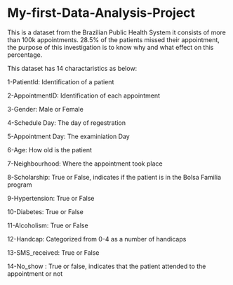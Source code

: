 # My-first-Data-Analysis-Project
This is a dataset from the Brazilian Public Health System it consists of more than 100k appointments. 28.5% of the patients missed their appointment, the purpose of this investigation is to know why and what effect on this percentage.


This dataset has 14 charactaristics as below:

1-PatientId: Identification of a patient

2-AppointmentID: Identification of each appointment

3-Gender: Male or Female

4-Schedule Day: The day of regestration

5-Appointment Day: The examiniation Day

6-Age: How old is the patient

7-Neighbourhood: Where the appointment took place

8-Scholarship: True or False, indicates if the patient is in the Bolsa Familia program

9-Hypertension: True or False

10-Diabetes: True or False

11-Alcoholism: True or False

12-Handcap: Categorized from 0-4 as a number of handicaps

13-SMS_received: True or False

14-No_show : True or false, indicates that the patient attended to the appointment or not
